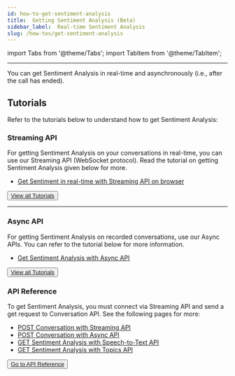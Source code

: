 ```yaml
---
id: how-to-get-sentiment-analysis
title:  Getting Sentiment Analysis (Beta)
sidebar_label:  Real-time Sentiment Analysis
slug: /how-tos/get-sentiment-analysis
---
```


import Tabs from '@theme/Tabs';
import TabItem from '@theme/TabItem';

---

You can get Sentiment Analysis in real-time and asynchronously (i.e., after the call has ended).

## Tutorials

Refer to the tutorials below to understand how to get Sentiment Analysis:

### Streaming API

For getting Sentiment Analysis on your conversations in real-time, you can use our Streaming API (WebSocket protocol). Read the tutorial on getting Sentiment Analysis given below for more. 

- [Get Sentiment in real-time with Streaming API on browser](/docs/streamingapi/tutorials/get-real-time-sentiment-analysis-from-your-web-browser)

<button class="button button2"><a href="/docs/streamingapi/tutorials/get-real-time-sentiment-analysis-from-your-web-browser">View all Tutorials</a></button>

---

### Async API

For getting Sentiment Analysis on recorded conversations, use our Async APIs. You can refer to the tutorial below for more information. 

- [Get Sentiment Analysis with Async API](/docs/async-api/code-snippets/how-to-use-sentiment-analysis/)

<button class="button button2"><a href="/docs/async-api/code-snippets/how-to-use-sentiment-analysis/">View all Tutorials</a></button>

### API Reference

To get Sentiment Analysis, you must connect via Streaming API and send a get request to Conversation API. See the following pages for more:

- [POST Conversation with Streaming API](/docs/streaming-api/api-reference#request-parameters)
- [POST Conversation with Async API](/docs/async-api/reference/reference)
- [GET Sentiment Analysis with Speech-to-Text API](/docs/conversation-api/messages#sentiment-analysis-in-messages--beta)
- [GET Sentiment Analysis with Topics API](/docs/conversation-api/get-topics#sentiment-analysis-in-topics--beta)

<button class="button button1"><a href="/docs/api-reference/getting-started">Go to API Reference</a></button>

